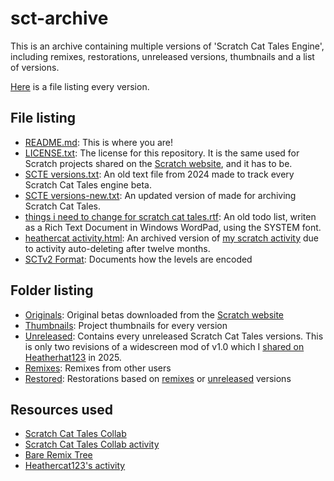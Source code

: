 # sct-archive
This is an archive containing multiple versions of 'Scratch Cat Tales Engine', including remixes, restorations, unreleased versions, thumbnails and a list of versions.

[Here](https://github.com/heathercat123/sct-archive/blob/master/SCTE%20versions-new.txt) is a file listing every version.

## File listing
- [README.md](https://github.com/heathercat123/sct-archive/blob/master/README.md): This is where you are!
- [LICENSE.txt](https://github.com/heathercat123/sct-archive/blob/master/LICENSE.txt): The license for this repository. It is the same used for Scratch projects shared on the [Scratch website](https://scratch.mit.edu), and it has to be.
- [SCTE versions.txt](https://github.com/heathercat123/sct-archive/blob/master/SCTE%20versions.txt): An old text file from 2024 made to track every Scratch Cat Tales engine beta.
- [SCTE versions-new.txt](https://github.com/heathercat123/sct-archive/blob/master/SCTE%20versions-new.txt): An updated version of <SCTE versions.txt> made for archiving Scratch Cat Tales.
- [things i need to change for scratch cat tales.rtf](https://github.com/heathercat123/sct-archive/blob/master/things%20i%20need%20to%20change%20for%20scratch%20cat%20tales.rtf): An old todo list, writen as a Rich Text Document in Windows WordPad, using the SYSTEM font.
- [heathercat activity.html](https://github.com/heathercat123/sct-archive/blob/master/heathercat%20activity.html): An archived version of [my scratch activity](https://scratch.mit.edu/messages/ajax/user-activity/?user=Heathercat123) due to activity auto-deleting after twelve months.
- [SCTv2 Format](https://github.com/heathercat123/sct-archive/blob/master/SCTv2-format.md): Documents how the levels are encoded

## Folder listing
- [Originals](https://github.com/heathercat123/sct-archive/blob/master/Originals/): Original betas downloaded from the [Scratch website](https://scratch.mit.edu)
- [Thumbnails](https://github.com/heathercat123/sct-archive/blob/master/Thumbnails/): Project thumbnails for every version
- [Unreleased](https://github.com/heathercat123/sct-archive/blob/master/Unreleased/): Contains every unreleased Scratch Cat Tales versions. This is only two revisions of a widescreen mod of v1.0 which I [shared on Heatherhat123](https://scratch.mit.edu/projects/1129394729/) in 2025.
- [Remixes](https://github.com/heathercat123/sct-archive/blob/master/Remixes/): Remixes from other users
- [Restored](https://github.com/heathercat123/sct-archive/blob/master/Restored/): Restorations based on [remixes](https://github.com/heathercat123/sct-archive/blob/master/Remixes/) or [unreleased](https://github.com/heathercat123/sct-archive/blob/master/Unreleased/) versions

## Resources used
- [Scratch Cat Tales Collab](https://scratch.mit.edu/studios/33429317/)
- [Scratch Cat Tales Collab activity](https://scratch.mit.edu/studios/33429317/activity)
- [Bare Remix Tree](https://scratch.mit.edu/projects/670082084/remixtree/bare/)
- [Heathercat123's activity](https://scratch.mit.edu/messages/ajax/user-activity/?user=Heathercat123)
